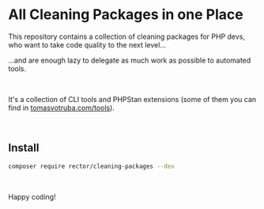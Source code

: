 # All Cleaning Packages in one Place

This repository contains a collection of cleaning packages for PHP devs, who want to take code quality to the next level...

...and are enough lazy to delegate as much work as possible to automated tools.

<br>

It's a collection of CLI tools and PHPStan extensions (some of them you can find in [tomasvotruba.com/tools](https://tomasvotruba.com/tools)).

<br>

## Install

```bash
composer require rector/cleaning-packages --dev
```

<br>

Happy coding!
